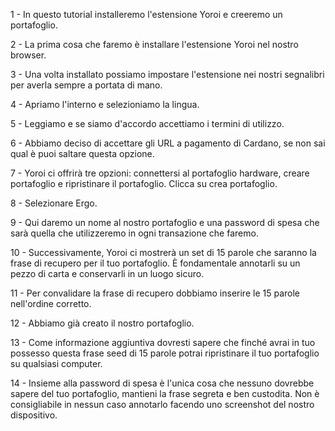 1 - In questo tutorial installeremo l'estensione Yoroi e creeremo un portafoglio.

2 - La prima cosa che faremo è installare l'estensione Yoroi nel nostro browser.

3 - Una volta installato possiamo impostare l'estensione nei nostri segnalibri per averla sempre a portata di mano.

4 - Apriamo l'interno e selezioniamo la lingua.

5 - Leggiamo e se siamo d'accordo accettiamo i termini di utilizzo.

6 - Abbiamo deciso di accettare gli URL a pagamento di Cardano, se non sai qual è puoi saltare questa opzione.

7 - Yoroi ci offrirà tre opzioni: connettersi al portafoglio hardware, creare portafoglio e ripristinare il portafoglio. Clicca su crea portafoglio.

8 - Selezionare Ergo.

9 - Qui daremo un nome al nostro portafoglio e una password di spesa che sarà quella che utilizzeremo in ogni transazione che faremo.

10 - Successivamente, Yoroi ci mostrerà un set di 15 parole che saranno la frase di recupero per il tuo portafoglio. È fondamentale annotarli su un pezzo di carta e conservarli in un luogo sicuro.

11 - Per convalidare la frase di recupero dobbiamo inserire le 15 parole nell'ordine corretto.

12 - Abbiamo già creato il nostro portafoglio.

13 - Come informazione aggiuntiva dovresti sapere che finché avrai in tuo possesso questa frase seed di 15 parole potrai ripristinare il tuo portafoglio su qualsiasi computer.

14 - Insieme alla password di spesa è l'unica cosa che nessuno dovrebbe sapere del tuo portafoglio, mantieni la frase segreta e ben custodita. Non è consigliabile in nessun caso annotarlo facendo uno screenshot del nostro dispositivo.